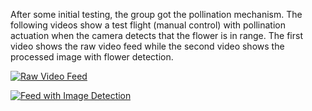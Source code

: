 After some initial testing, the group got the pollination mechanism. The following videos show a test flight (manual control) with pollination actuation when the camera detects that the flower is in range. The first video shows the raw video feed while the second video shows the processed image with flower detection.

[![Raw Video Feed](https://i.imgur.com/0HVgxNh.png)](https://drive.google.com/open?id=10eqjhdIrDbvEbkLoj0fwHdoQzflH0OxW "Raw Video Feed")

[![Feed with Image Detection](https://i.imgur.com/9ZYYPzq.png)](https://drive.google.com/open?id=1kU5rNcx0kkMNSqclz7gEiS1L7RxFhL4B "Feed with Image Detection")
